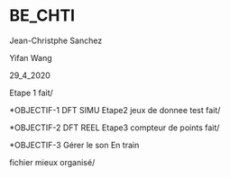# BE_CHTI

Jean-Christphe Sanchez

Yifan Wang

29_4_2020

Etape 1 fait/

*OBJECTIF-1 DFT SIMU    Etape2 jeux de donnee test fait/

*OBJECTIF-2 DFT REEL    Etape3 compteur de points fait/

*OBJECTIF-3 Gérer le son   En train


fichier mieux organisé/


